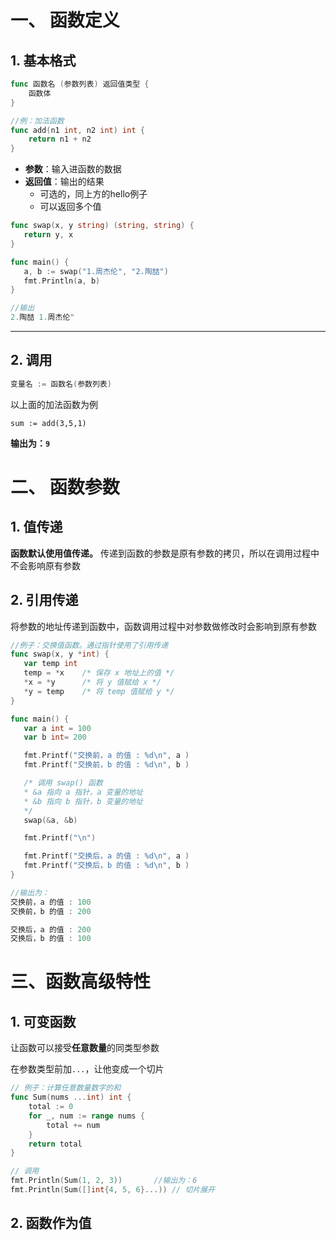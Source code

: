 # 一、 函数定义
## 1. 基本格式
```go
func 函数名 (参数列表) 返回值类型 {
	函数体
}
```

```go
//例：加法函数
func add(n1 int, n2 int) int {
	return n1 + n2
}
```
* **参数**：输入进函数的数据
* **返回值**：输出的结果
	* 可选的，同上方的hello例子
	* 可以返回多个值
```go
func swap(x, y string) (string, string) {
   return y, x
}

func main() {
   a, b := swap("1.周杰伦", "2.陶喆")
   fmt.Println(a, b)
}

//输出
2.陶喆 1.周杰伦"
```

***
## 2. 调用
```go
变量名 := 函数名(参数列表)
```
以上面的加法函数为例
```
sum := add(3,5,1)
```
**输出为：`9`**
# 二、 函数参数
## 1. 值传递
**函数默认使用值传递。** 传递到函数的参数是原有参数的拷贝，所以在调用过程中不会影响原有参数
## 2. 引用传递
将参数的地址传递到函数中，函数调用过程中对参数做修改时会影响到原有参数
```go
//例子：交换值函数。通过指针使用了引用传递
func swap(x, y *int) {
   var temp int
   temp = *x    /* 保存 x 地址上的值 */
   *x = *y      /* 将 y 值赋给 x */
   *y = temp    /* 将 temp 值赋给 y */
}

func main() {
   var a int = 100
   var b int= 200

   fmt.Printf("交换前，a 的值 : %d\n", a )
   fmt.Printf("交换前，b 的值 : %d\n", b )

   /* 调用 swap() 函数
   * &a 指向 a 指针，a 变量的地址
   * &b 指向 b 指针，b 变量的地址
   */
   swap(&a, &b)

   fmt.Printf("\n")

   fmt.Printf("交换后，a 的值 : %d\n", a )
   fmt.Printf("交换后，b 的值 : %d\n", b )
}

//输出为：
交换前，a 的值 : 100
交换前，b 的值 : 200

交换后，a 的值 : 200
交换后，b 的值 : 100
```
# 三、函数高级特性

## 1. 可变函数
让函数可以接受**任意数量**的同类型参数

在参数类型前加`...`，让他变成一个切片
```go
// 例子：计算任意数量数字的和
func Sum(nums ...int) int {
    total := 0
    for _, num := range nums {
        total += num
    }
    return total
}

// 调用
fmt.Println(Sum(1, 2, 3))       //输出为：6
fmt.Println(Sum([]int{4, 5, 6}...)) // 切片展开
```
## 2. 函数作为值
